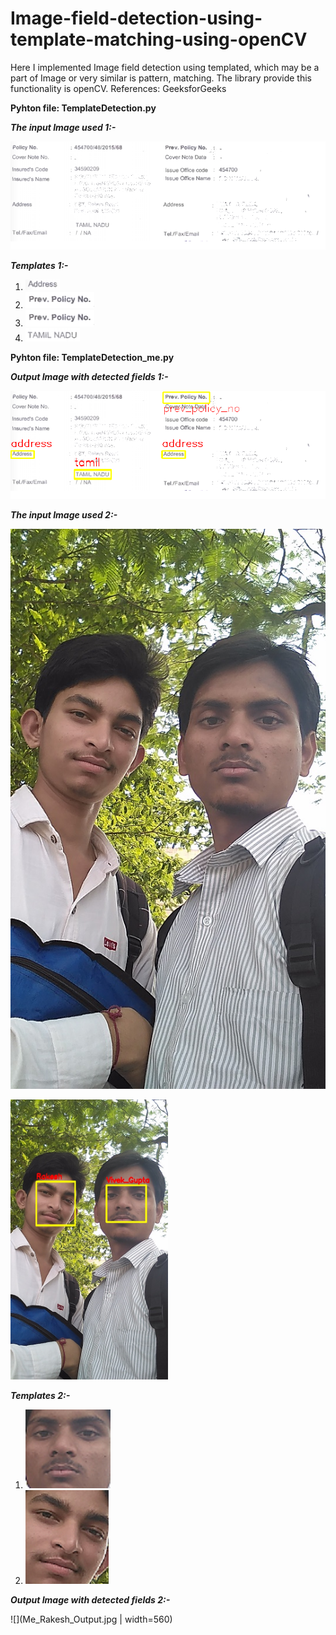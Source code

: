 # Image-field-detection-using-template-matching-using-openCV
Here I implemented Image field detection using templated, which may be a part of Image or very similar is pattern, matching. The library provide this functionality is openCV.
References: GeeksforGeeks

**Pyhton file: TemplateDetection.py**

***The input Image used 1:-***

![](doc.png)

***Templates 1:-***

1. ![](doc_address.png)
2. ![](doc_prev_policy.png)
3. ![](doc_prev_policy.png)
4. ![](tamil.PNG)


**Pyhton file: TemplateDetection_me.py**

***Output Image with detected fields 1:-***

![](Document_Output.png)

***The input Image used 2:-***

![](me2.jpg)

<img src="https://github.com/VivekKrG/Image-field-detection-using-template-matching-using-openCV/blob/master/Me_Rakesh_Output.jpg" width="50%" height="50%">

***Templates 2:-***

1. ![](me.png)
2. ![](rakesh.png)

***Output Image with detected fields 2:-***

![](Me_Rakesh_Output.jpg | width=560)

